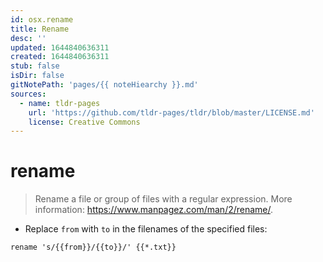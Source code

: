 ```yaml
---
id: osx.rename
title: Rename
desc: ''
updated: 1644840636311
created: 1644840636311
stub: false
isDir: false
gitNotePath: 'pages/{{ noteHiearchy }}.md'
sources:
  - name: tldr-pages
    url: 'https://github.com/tldr-pages/tldr/blob/master/LICENSE.md'
    license: Creative Commons
---
```

# rename

> Rename a file or group of files with a regular expression.
> More information: <https://www.manpagez.com/man/2/rename/>.

- Replace `from` with `to` in the filenames of the specified files:

`rename 's/{{from}}/{{to}}/' {{*.txt}}`

